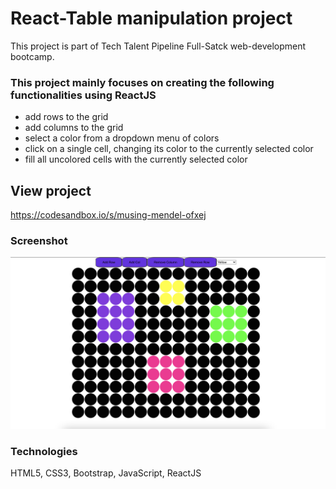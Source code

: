 # React-Table manipulation project
This project is part of Tech Talent Pipeline Full-Satck web-development bootcamp.


### This project mainly focuses on creating the following functionalities using ReactJS
* add rows to the grid
* add columns to the grid
* select a color from a dropdown menu of colors
* click on a single cell, changing its color to the currently selected color
* fill all uncolored cells with the currently selected color


## View project
https://codesandbox.io/s/musing-mendel-ofxej

### Screenshot 

![screenshot](https://github.com/abdel-elsayed/assignment-8/blob/master/Screen%20Shot%202021-01-14%20at%209.26.21%20PM.png)

### Technologies
HTML5, CSS3, Bootstrap, JavaScript, ReactJS

